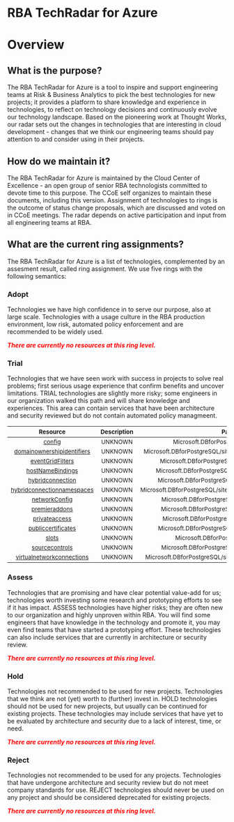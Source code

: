 
RBA TechRadar for Azure
=======================

# Overview

## What is the purpose?


The RBA TechRadar for Azure is a tool to inspire and support engineering teams at Risk & Business Analytics to pick the best technologies for new projects; it provides a platform to share knowledge and experience in technologies, to reflect on technology decisions and continuously evolve our technology landscape.  Based on the pioneering work at Thought Works, our radar sets out the changes in technologies that are interesting in cloud development - changes that we think our engineering teams should pay attention to and consider using in their projects.
## How do we maintain it?


The RBA TechRadar for Azure is maintained by the Cloud Center of Excellence - an open group of senior RBA technologists committed to devote time to this purpose.  The CCoE self organizes to maintain these documents, including this version.  Assignment of technologies to rings is the outcome of status change proposals, which are discussed and voted on in CCoE meetings.  The radar depends on active participation and input from all engineering teams at RBA.
## What are the current ring assignments?


The RBA TechRadar for Azure is a list of technologies, complemented by an assesment result, called ring assignment.  We use five rings with the following semantics:
### Adopt


Technologies we have high confidence in to serve our purpose, also at large scale.  Technologies with a usage culture in the RBA production environment, low risk, automated policy enforcement and are recommended to be widely used.  
  
***<font color="red"> There are currently no resources at this ring level. </font>***
### Trial


Technologies that we have seen work with success in projects to solve real problems;  first serious usage experience that confirm benefits and uncover limitations.  TRIAL technologies are slightly more risky; some engineers in our organization walked this path and will share knowledge and experiences.  This area can contain services that have been architecture and security reviewed but do not contain automated policy managmeent.  

|<sub>Resource</sub>|<sub>Description</sub>|<sub>Path</sub>|<sub>Status</sub>|
| :---: | :---: | :---: | :---: |
|<sub>[config](https://github.com/openrba/python-azure-techradar/tree/master/Microsoft.DBforPostgreSQL/sites/config)</sub>|<sub>UNKNOWN</sub>|<sub>Microsoft.DBforPostgreSQL/sites/config</sub>|<sub>TRIAL</sub>|
|<sub>[domainownershipidentifiers](https://github.com/openrba/python-azure-techradar/tree/master/Microsoft.DBforPostgreSQL/sites/domainownershipidentifiers)</sub>|<sub>UNKNOWN</sub>|<sub>Microsoft.DBforPostgreSQL/sites/domainownershipidentifiers</sub>|<sub>TRIAL</sub>|
|<sub>[eventGridFilters](https://github.com/openrba/python-azure-techradar/tree/master/Microsoft.DBforPostgreSQL/sites/eventGridFilters)</sub>|<sub>UNKNOWN</sub>|<sub>Microsoft.DBforPostgreSQL/sites/eventGridFilters</sub>|<sub>TRIAL</sub>|
|<sub>[hostNameBindings](https://github.com/openrba/python-azure-techradar/tree/master/Microsoft.DBforPostgreSQL/sites/hostNameBindings)</sub>|<sub>UNKNOWN</sub>|<sub>Microsoft.DBforPostgreSQL/sites/hostNameBindings</sub>|<sub>TRIAL</sub>|
|<sub>[hybridconnection](https://github.com/openrba/python-azure-techradar/tree/master/Microsoft.DBforPostgreSQL/sites/hybridconnection)</sub>|<sub>UNKNOWN</sub>|<sub>Microsoft.DBforPostgreSQL/sites/hybridconnection</sub>|<sub>TRIAL</sub>|
|<sub>[hybridconnectionnamespaces](https://github.com/openrba/python-azure-techradar/tree/master/Microsoft.DBforPostgreSQL/sites/hybridconnectionnamespaces)</sub>|<sub>UNKNOWN</sub>|<sub>Microsoft.DBforPostgreSQL/sites/hybridconnectionnamespaces</sub>|<sub>TRIAL</sub>|
|<sub>[networkConfig](https://github.com/openrba/python-azure-techradar/tree/master/Microsoft.DBforPostgreSQL/sites/networkConfig)</sub>|<sub>UNKNOWN</sub>|<sub>Microsoft.DBforPostgreSQL/sites/networkConfig</sub>|<sub>TRIAL</sub>|
|<sub>[premieraddons](https://github.com/openrba/python-azure-techradar/tree/master/Microsoft.DBforPostgreSQL/sites/premieraddons)</sub>|<sub>UNKNOWN</sub>|<sub>Microsoft.DBforPostgreSQL/sites/premieraddons</sub>|<sub>TRIAL</sub>|
|<sub>[privateaccess](https://github.com/openrba/python-azure-techradar/tree/master/Microsoft.DBforPostgreSQL/sites/privateaccess)</sub>|<sub>UNKNOWN</sub>|<sub>Microsoft.DBforPostgreSQL/sites/privateaccess</sub>|<sub>TRIAL</sub>|
|<sub>[publiccertificates](https://github.com/openrba/python-azure-techradar/tree/master/Microsoft.DBforPostgreSQL/sites/publiccertificates)</sub>|<sub>UNKNOWN</sub>|<sub>Microsoft.DBforPostgreSQL/sites/publiccertificates</sub>|<sub>TRIAL</sub>|
|<sub>[slots](https://github.com/openrba/python-azure-techradar/tree/master/Microsoft.DBforPostgreSQL/sites/slots)</sub>|<sub>UNKNOWN</sub>|<sub>Microsoft.DBforPostgreSQL/sites/slots</sub>|<sub>TRIAL</sub>|
|<sub>[sourcecontrols](https://github.com/openrba/python-azure-techradar/tree/master/Microsoft.DBforPostgreSQL/sites/sourcecontrols)</sub>|<sub>UNKNOWN</sub>|<sub>Microsoft.DBforPostgreSQL/sites/sourcecontrols</sub>|<sub>TRIAL</sub>|
|<sub>[virtualnetworkconnections](https://github.com/openrba/python-azure-techradar/tree/master/Microsoft.DBforPostgreSQL/sites/virtualnetworkconnections)</sub>|<sub>UNKNOWN</sub>|<sub>Microsoft.DBforPostgreSQL/sites/virtualnetworkconnections</sub>|<sub>TRIAL</sub>|

### Assess


Technologies that are promising and have clear potential value-add for us; technologies worth investing some research and prototyping efforts to see if it has impact.  ASSESS technologies have higher risks;  they are often new to our organization and highly unproven within RBA.  You will find some engineers that have knowledge in the technology and promote it, you may even find teams that have started a prototyping effort.  These technologies can also include services that are currently in architecture or security review.  
  
***<font color="red"> There are currently no resources at this ring level. </font>***
### Hold


Technologies not recommended to be used for new projects. Technologies that we think are not (yet) worth to (further) invest in.  HOLD technologies should not be used for new projects, but usually can be continued for existing projects.  These technologies may include services that have yet to be evaluated by architecture and security due to a lack of interest, time, or need.  
  
***<font color="red"> There are currently no resources at this ring level. </font>***
### Reject


Technologies not recommended to be used for any projects. Technologies that have undergone architecture and security review but do not meet company standards for use.  REJECT technologies should never be used on any project and should be considered deprecated for existing projects.  
  
***<font color="red"> There are currently no resources at this ring level. </font>***
